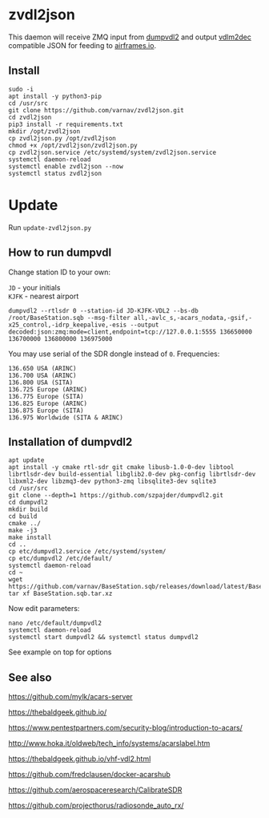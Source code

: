 # zvdl2json

This daemon will receive ZMQ input from [dumpvdl2](https://github.com/szpajder/dumpvdl2/) and output [vdlm2dec](https://github.com/TLeconte/vdlm2dec) compatible JSON for feeding to [airframes.io](https://airframes.io).

## Install

```shell
sudo -i
apt install -y python3-pip
cd /usr/src
git clone https://github.com/varnav/zvdl2json.git
cd zvdl2json
pip3 install -r requirements.txt
mkdir /opt/zvdl2json
cp zvdl2json.py /opt/zvdl2json
chmod +x /opt/zvdl2json/zvdl2json.py
cp zvdl2json.service /etc/systemd/system/zvdl2json.service
systemctl daemon-reload
systemctl enable zvdl2json --now
systemctl status zvdl2json
```

# Update

Run `update-zvdl2json.py`

## How to run dumpvdl

Change station ID to your own:

`JD` - your initials  
`KJFK` - nearest airport

```shell
dumpvdl2 --rtlsdr 0 --station-id JD-KJFK-VDL2 --bs-db /root/BaseStation.sqb --msg-filter all,-avlc_s,-acars_nodata,-gsif,-x25_control,-idrp_keepalive,-esis --output decoded:json:zmq:mode=client,endpoint=tcp://127.0.0.1:5555 136650000 136700000 136800000 136975000
```

You may use serial of the SDR dongle instead of `0`. Frequencies:

```
136.650 USA (ARINC)
136.700 USA (ARINC)
136.800 USA (SITA)
136.725 Europe (ARINC)
136.775 Europe (SITA)
136.825 Europe (ARINC)
136.875 Europe (SITA)
136.975 Worldwide (SITA & ARINC)
```

## Installation of dumpvdl2

```shell
apt update
apt install -y cmake rtl-sdr git cmake libusb-1.0-0-dev libtool librtlsdr-dev build-essential libglib2.0-dev pkg-config librtlsdr-dev libxml2-dev libzmq3-dev python3-zmq libsqlite3-dev sqlite3 
cd /usr/src
git clone --depth=1 https://github.com/szpajder/dumpvdl2.git
cd dumpvdl2
mkdir build
cd build
cmake ../
make -j3
make install
cd ..
cp etc/dumpvdl2.service /etc/systemd/system/
cp etc/dumpvdl2 /etc/default/
systemctl daemon-reload
cd ~
wget https://github.com/varnav/BaseStation.sqb/releases/download/latest/BaseStation.sqb.tar.xz
tar xf BaseStation.sqb.tar.xz
```

Now edit parameters:

```shell
nano /etc/default/dumpvdl2
systemctl daemon-reload
systemctl start dumpvdl2 && systemctl status dumpvdl2
```

See example on top for options

## See also

https://github.com/mylk/acars-server

https://thebaldgeek.github.io/

https://www.pentestpartners.com/security-blog/introduction-to-acars/

http://www.hoka.it/oldweb/tech_info/systems/acarslabel.htm

https://thebaldgeek.github.io/vhf-vdl2.html

https://github.com/fredclausen/docker-acarshub

https://github.com/aerospaceresearch/CalibrateSDR

https://github.com/projecthorus/radiosonde_auto_rx/